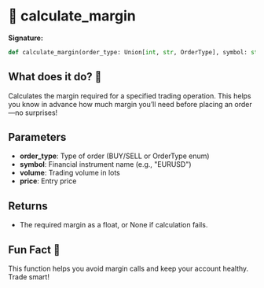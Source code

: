 # 🧮 calculate_margin

**Signature:**
```python
def calculate_margin(order_type: Union[int, str, OrderType], symbol: str, volume: float, price: float) -> Optional[float]
```

## What does it do? 🤔
Calculates the margin required for a specified trading operation. This helps you know in advance how much margin you’ll need before placing an order—no surprises!

## Parameters
- **order_type**: Type of order (BUY/SELL or OrderType enum)
- **symbol**: Financial instrument name (e.g., "EURUSD")
- **volume**: Trading volume in lots
- **price**: Entry price

## Returns
- The required margin as a float, or None if calculation fails.

## Fun Fact 🎉
This function helps you avoid margin calls and keep your account healthy. Trade smart!
